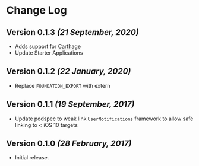 Change Log
==========

Version 0.1.3 *(21 September, 2020)*
-------------------------------------------
- Adds support for [Carthage](https://github.com/Carthage/Carthage)
- Update Starter Applications

Version 0.1.2 *(22 January, 2020)*
-------------------------------------------
- Replace `FOUNDATION_EXPORT` with extern


Version 0.1.1 *(19 September, 2017)*
-------------------------------------------

- Update podspec to weak link `UserNotifications` framework to allow safe linking to < iOS 10 targets

Version 0.1.0 *(28 February, 2017)*
-------------------------------------------

- Initial release.

